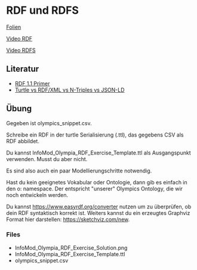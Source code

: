 # RDF und RDFS
[Folien](https://docs.google.com/presentation/d/1uv8o7v4b0DWM75JQBEG9GNrMiq2wYY45Drq7oIvE0n8/edit?usp=sharing)

[Video RDF](https://youtu.be/YRDVjWDsC1c)

[Video RDFS](https://youtu.be/KrjGDDXJ37c)

## Literatur

* [RDF 1.1 Primer](https://www.w3.org/TR/rdf11-primer/')
* [Turtle vs RDF/XML vs N-Triples vs JSON-LD](https://medium.com/wallscope/understanding-linked-data-formats-rdf-xml-vs-turtle-vs-n-triples-eb931dbe9827)

## Übung

Gegeben ist olympics_snippet.csv.

Schreibe ein RDF in der turtle Serialisierung (.ttl), das gegebens CSV als RDF abbildet. 

Du kannst InfoMod_Olympia_RDF_Exercise_Template.ttl als Ausgangspunkt verwenden. Musst du aber nicht. 

Es sind also auch ein paar Modellierungschritte notwendig. 

Hast du kein geeignetes Vokabular oder Ontologie, dann gib es einfach in den o: namespace. Der entspricht "unserer" Olympics Ontology, die wir noch entwickeln werden. 

Du kannst https://www.easyrdf.org/converter nutzen um zu überprüfen, ob  dein RDF syntaktisch korrekt ist. Weiters kannst du ein erzeugtes  Graphviz Format hier darstellen: https://sketchviz.com/new.

### Files 

* InfoMod_Olympia_RDF_Exercise_Solution.png
* InfoMod_Olympia_RDF_Exercise_Template.ttl
* olympics_snippet.csv

